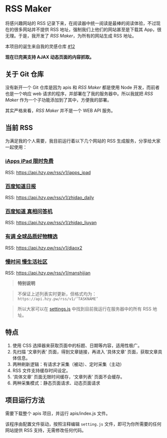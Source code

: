 # RSS Maker

将感兴趣网站的 RSS 记录下来，在阅读器中统一阅读是最棒的阅读体验，不过现在的很多网站并不提供 RSS 地址，强制我们上他们的网站甚至是下载其 App，很无理。于是，我开发了 _RSS Maker_，为所有的网站生成 RSS 地址。

本项目的诞生来自我的灵感仓库 [#12](https://github.com/h2y/inspirations/issues/12)

**现在已完美支持 AJAX 动态页面的内容抓取。**

## 关于 Git 仓库

没有新开一个 Git 仓库是因为 apis 和 _RSS Maker_ 都是使用 Node 开发，而前者也是一个响应 web 请求的程序，并部署在了我的服务器中。所以我就把 _RSS Maker_ 作为一个子功能添加到了其中，方便我的部署。

其实严格来看，_RSS Maker_ 并不是一个 WEB API 服务。

## 当前 RSS 

为满足我的个人需要，我目前运行着以下几个网站的 RSS 生成服务，分享给大家一起使用：

### [iApps iPad 限时免费](http://www.iapps.im/tags/iPad/)

RSS: <https://api.hzy.pw/rss/v1/iapps_ipad>

### [百度知道日报](https://zhidao.baidu.com/daily)

RSS: <https://api.hzy.pw/rss/v1/zhidao_daily>

### [百度知道 真相问答机](https://zhidao.baidu.com/liuyan/list)

RSS: <https://api.hzy.pw/rss/v1/zhidao_liuyan>

### [有调 全球品质好物精选](https://www.diaox2.com/)

RSS: <https://api.hzy.pw/rss/v1/diaox2>

### [慢时间 慢生活社区](http://www.manshijian.com/)

RSS: <https://api.hzy.pw/rss/v1/manshijian>

> **特别说明**

> 不保证上述列表实时更新，但格式均为：`https://api.hzy.pw/rss/v1/‘TASKNAME’`

> 所以大家可以在 [settings.js](https://github.com/h2y/apis/blob/master/rss_maker/settings.js) 中找到目前我运行在服务器中的所有 RSS 地址。


## 特点

1. 使用 CSS 选择器来获取页面中的标题、日期等内容，适用性极广。
2. 先扫描 ‘文章列表’ 页面，得到文章链接，再进入 ‘具体文章’ 页面，获取文章具体信息。
3. 两种刷新逻辑：有请求才采集（被动）、定时采集（主动）
4. RSS 文件支持缓存时间设定。
5. ‘具体文章’ 页面无限时间缓存，‘文章列表’ 页面不会缓存。
6. 两种采集模式：静态页面请求、动态页面请求

## 项目运行方法

需要下载整个 apis 项目，并运行 apis/index.js 文件。

该程序由配置文件驱动，按照注释编辑 `setting.js` 文件，即可为你所需要的任何网站提供 RSS 支持，无需修改任何代码。
